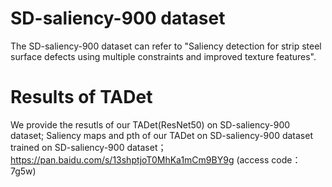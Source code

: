 

# SD-saliency-900 dataset
The SD-saliency-900 dataset can refer to "Saliency detection for strip steel surface 
defects using multiple constraints and improved texture features".

# Results of TADet
We provide the resutls of our TADet(ResNet50) on SD-saliency-900 dataset;
Saliency maps and pth of our TADet on SD-saliency-900 dataset trained on SD-saliency-900 dataset；
https://pan.baidu.com/s/13shptjoT0MhKa1mCm9BY9g 
(access code：7g5w) 
